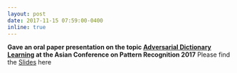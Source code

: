 ```yaml
---
layout: post
date: 2017-11-15 07:59:00-0400
inline: true
---
```


**Gave an oral paper presentation on the topic [Adversarial Dictionary Learning](https://arxiv.org/pdf/1712.00640.pdf) at the Asian Conference on Pattern Recognition 2017**
Please find the [Slides](../files/ACPR-307.pptx) here
